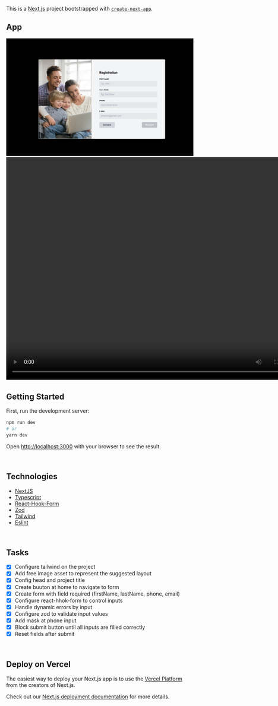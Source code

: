This is a [Next.js](https://nextjs.org/) project bootstrapped with [`create-next-app`](https://github.com/vercel/next.js/tree/canary/packages/create-next-app).

## App

<img src="assets/readmeFiles/Screenshot.png" alt="Img form register screen" />

<video width="800" height="600" autoplay loop controls>
  <source src="assets/readmeFiles/video.mp4" type="video/mp4">
</video>

</br>

## Getting Started

First, run the development server:

```bash
npm run dev
# or
yarn dev
```

Open [http://localhost:3000](http://localhost:3000) with your browser to see the result.

</br>

## Technologies

- [NextJS](https://nextjs.org/)
- [Typescript](https://www.typescriptlang.org/)
- [React-Hook-Form](https://react-hook-form.com/)
- [Zod](https://zod.dev/)
- [Tailwind](https://tailwindcss.com/)
- [Eslint](https://eslint.org/)

</br>

## Tasks
- [x] Configure tailwind on the project
- [x] Add free image asset to represent the suggested layout
- [x] Config head and project title
- [x] Create buuton at home to navigate to form
- [x] Create form with field required (firstName, lastName, phone, email)
- [x] Configure react-hhok-form to control inputs
- [x] Handle dynamic errors by input
- [x] Configure zod to validate input values
- [x] Add mask at phone input
- [x] Block submit button until all inputs are filled correctly
- [x] Reset fields after submit

</br>

## Deploy on Vercel

The easiest way to deploy your Next.js app is to use the [Vercel Platform](https://vercel.com/new?utm_medium=default-template&filter=next.js&utm_source=create-next-app&utm_campaign=create-next-app-readme) from the creators of Next.js.

Check out our [Next.js deployment documentation](https://nextjs.org/docs/deployment) for more details.
